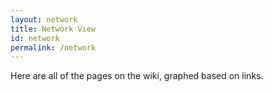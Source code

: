 ```yaml
---
layout: network
title: Network View
id: network
permalink: /network
---
```


Here are all of the pages on the wiki, graphed based on links.